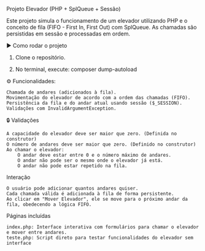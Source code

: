 Projeto Elevador (PHP + SplQueue + Sessão)

Este projeto simula o funcionamento de um elevador utilizando PHP e o conceito de fila (FIFO - First In, First Out) com SplQueue. As chamadas são persistidas em sessão e processadas em ordem.

▶️ Como rodar o projeto

1. Clone o repositório.

2. No terminal, execute:
    composer dump-autoload

⚙️ Funcionalidades:

    Chamada de andares (adicionados à fila).
    Movimentação do elevador de acordo com a ordem das chamadas (FIFO).
    Persistência da fila e do andar atual usando sessão ($_SESSION).
    Validações com InvalidArgumentException.

🔒 Validações

    A capacidade do elevador deve ser maior que zero. (Definida no construtor)
    O número de andares deve ser maior que zero. (Definido no construtor)
    Ao chamar o elevador:
        O andar deve estar entre 0 e o número máximo de andares.
        O andar não pode ser o mesmo onde o elevador já está.
        O andar não pode estar repetido na fila.

Interação

    O usuário pode adicionar quantos andares quiser.
    Cada chamada válida é adicionada à fila de forma persistente.
    Ao clicar em "Mover Elevador", ele se move para o próximo andar da fila, obedecendo a lógica FIFO.

Páginas incluídas

    index.php: Interface interativa com formulários para chamar o elevador e mover entre andares.
    teste.php: Script direto para testar funcionalidades do elevador sem interface

